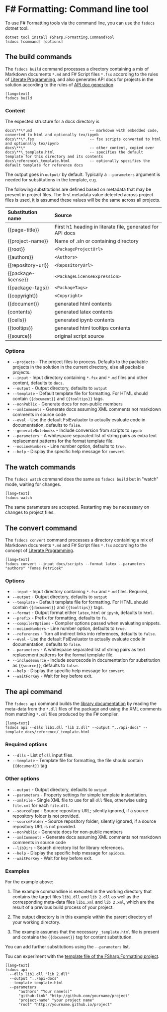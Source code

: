 ﻿F# Formatting: Command line tool
================================

To use F# Formatting tools via the command line, you can use the `fsdocs` dotnet tool.

    dotnet tool install FSharp.Formatting.CommandTool
    fsdocs [command] [options]

The build commands
----------------------------

The `fsdocs build`  command processes a directory containing a mix of Markdown documents `*.md` and F# Script files `*.fsx`
according to the rules of [Literate Programming](literate.html), and also generates API docs for projects
in the solution according to the rules of [API doc generation](metadata.html)

    [lang=text]
    fsdocs build

### Content

The expected structure for a docs directory is

    docs\**\*.md                          -- markdown with embedded code, converted to html and optionally tex/ipynb
    docs\**\*.fsx                         -- fsx scripts converted to html and optionally tex/ipynb
    docs\**\*                             -- other content, copied over
    docs\**\_template.html                -- specifies the default template for this directory and its contents
    docs\reference\_template.html         -- optionally specifies the default template for reference docs

The output goes in `output/` by default.  Typically a `--parameters` argument is needed for substitutions in the template, e.g.

The following substitutions are defined based on metadata that may be present in project files.
The first metadata value detected across project files is used, it is assumed these values will
be the same across all projects.

|  Substitution name     | Source               |
|:-----------------------|:----------------------------|
|   {{page-title}}       | First h1 heading in literate file, generated for API docs  |
|   {{project-name}}     | Name of .sln or containing directory |
|   {{root}}             | `<PackageProjectUrl>`         |
|   {{authors}}          | `<Authors>`                   |
|   {{repository-url}}   | `<RepositoryUrl>`             |
|   {{package-license}}  | `<PackageLicenseExpression>`  |
|   {{package-tags}}     | `<PackageTags>`               |
|   {{copyright}}        | `<Copyright>`                 |
|   {{document}}         | generated html contents       |
|   {contents}           | generated latex contents       |
|   {{cells}}            | generated ipynb contents       |
|   {{tooltips}}         | generated html tooltips contents       |
|   {{source}}           | original script source           |

### Options

  * `--projects` - The project files to process. Defaults to the packable projects in the solution in the current directory, else all packable projects.
  * `--input` - Input directory containing `*.fsx` and `*.md` files and other content, defaults to `docs`.
  * `--output` -  Output directory, defaults to `output`
  * `--template` -  Default template file for formatting. For HTML should contain `{{document}}` and `{{tooltips}}` tags.
  * `--nonPublic` -  Generate docs for non-public members
  * `--xmlComments` -  Generate docs assuming XML comments not markdown comments in source code
  * `--eval` - Use the default FsiEvaluator to actually evaluate code in documentation, defaults to `false`.
  * `--generateNotebooks` -  Include conversion from scripts to `ipynb`
  * `--parameters` -  A whitespace separated list of string pairs as extra text replacement patterns for the format template file.
  * `--noLineNumbers` -  Line number option, defaults to `true`.
  * `--help` -  Display the specific help message for `convert`.

The watch commands
----------------------------

The `fsdocs watch` command does the same as `fsdocs build` but in "watch" mode, waiting for changes.

    [lang=text]
    fsdocs watch

The same parameters are accepted.  Restarting may be necesssary on changes to project files.

The convert command
----------------------------

The `fsdocs convert` command processes a directory containing a mix of Markdown documents `*.md` and F# Script files `*.fsx`
according to the concept of [Literate Programming](literate.html).

    [lang=text]
    fsdocs convert --input docs/scripts --format latex --parameters "authors" "Tomas Petricek"

### Options

  * `--input` - Input directory containing `*.fsx` and `*.md` files. Required,
  * `--output` -  Output directory, defaults to `output`
  * `--template` -  Default template file for formatting. For HTML should contain `{{document}}` and `{{tooltips}}` tags.
  * `--format` -  Output format either `latex`, `html` or `ipynb`, defaults to `html`.
  * `--prefix` -  Prefix for formatting, defaults to `fs`.
  * `--compilerOptions` -  Compiler options passed when evaluating snippets.
  * `--noLineNumbers` -  Line number option, defaults to `true`.
  * `--references` -  Turn all indirect links into references, defaults to `false`.
  * `--eval` - Use the default FsiEvaluator to actually evaluate code in documentation, defaults to `false`.
  * `--parameters` -  A whitespace separated list of string pairs as text replacement patterns for the format template file.
  * `--includeSource` -  Include sourcecode in documentation for substitution as `{{source}}`, defaults to `false`.
  * `--help` -  Display the specific help message for `convert`.
  * `--waitForKey` -  Wait for key before exit.

The api command
--------------------

The `fsdocs api` command builds the [library documentation](http://fsprojects.github.io/FSharp.Formatting/metadata.html) by reading 
the meta-data from the `*.dll` files of the package and using the XML comments from matching `*.xml` files produced by the F# compiler.

    [lang=text]
    fsdocs api --dlls lib1.dll "lib 2.dll" --output "../api-docs" --template docs/reference/_template.html

### Required options

  * `--dlls` -  List of `dll` input files.
  * `--template` -  Template file for formatting, the file should contain `{{document}}` tag

### Other options

  * `--output` -  Output directory, defaults to `output`
  * `--parameters` -  Property settings for simple template instantiation.
  * `--xmlFile` -  Single XML file to use for all `dll` files, otherwise using `file.xml` for each `file.dll`.
  * `--sourceRepo` -  Source repository URL; silently ignored, if a source repository folder is not provided.
  * `--sourceFolder` -  Source repository folder; silently ignored, if a source repository URL is not provided.
  * `--nonPublic` -  Generate docs for non-public members
  * `--xmlComments` -  Generate docs assuming XML comments not markdown comments in source code
  * `--libDirs` - Search directory list for library references.
  * `--help` -  Display the specific help message for `apidocs`.
  * `--waitForKey` -  Wait for key before exit.

### Examples

For the example above:

1. The example commandline is executed in the working directory that contains the target files `lib1.dll` and `lib 2.dll` as well as the
corresponding meta-data files `lib1.xml` and `lib 2.xml`, which are the result of a previous build process of your project.

2. The output directory is in this example within the parent directory of your working directory.

3. The example assumes that the necessary `_template.html` file is present and contains the `{{document}}` tag
   for content substitution.
   
You can add further substitutions using the `--parameters` list. 

Tou can experiment with the [template file of the FSharp.Formatting project](https://github.com/fsprojects/FSharp.Formatting/blob/master/docs/reference/_template.html). 

<div></div>

    [lang=text]
    fsdocs api
      --dlls lib1.dll "lib 2.dll" 
      --output "../api-docs" 
      --template template.html
      --parameters
          "authors" "Your name(s)"
	      "github-link" "http://github.com/yourname/project"
          "project-name" "your project name"
	      "root" "http://yourname.github.io/project"
	  
	  
				   

